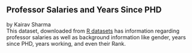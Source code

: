 ## Professor Salaries and Years Since PHD 
by Kairav Sharma 
<br>
This dataset, downloaded from [R datasets](https://vincentarelbundock.github.io/Rdatasets/articles/data.html) has information regarding professor salaries as well as background information like gender, years since PHD, years working, and even their Rank. 
<br>

<script src="https://cdn.plot.ly/plotly-latest.min.js"></script>

<div>                            <div id="2230f4d2-a20a-44bf-9fcd-ffe4046a9112" class="plotly-graph-div" style="height:100%; width:100%;"></div>            <script type="text/javascript">                                    window.PLOTLYENV=window.PLOTLYENV || {};                                    if (document.getElementById("2230f4d2-a20a-44bf-9fcd-ffe4046a9112")) {                    Plotly.newPlot(                        "2230f4d2-a20a-44bf-9fcd-ffe4046a9112",                        [{"marker": {"color": "rgb(0,30,66)", "size": 5.0}, "mode": "markers", "name": "rank=Prof", "showlegend": true, "textfont": {"color": "rgb(0,30,66)"}, "textposition": "bottom center", "type": "scatter", "x": [19, 20, 45, 40, 30, 45, 21, 18, 20, 12, 19, 38, 37, 39, 31, 36, 34, 24, 21, 35, 12, 20, 13, 22, 41, 23, 40, 38, 19, 25, 40, 23, 25, 28, 12, 16, 23, 33, 22, 35, 17, 28, 17, 45, 29, 35, 28, 17, 26, 43, 17, 22, 17, 15, 37, 25, 38, 21, 13, 30, 41, 42, 28, 16, 20, 31, 40, 20, 37, 12, 21, 30, 39, 14, 32, 24, 24, 54, 28, 32, 56, 35, 20, 16, 17, 21, 19, 27, 28, 27, 36, 14, 21, 21, 15, 26, 21, 16, 18, 25, 19, 37, 20, 28, 27, 11, 18, 26, 23, 33, 18, 25, 22, 43, 19, 34, 38, 40, 28, 17, 19, 21, 35, 18, 20, 39, 15, 26, 16, 15, 13, 21, 23, 34, 38, 20, 16, 39, 29, 38, 36, 28, 25, 46, 19, 31, 38, 23, 19, 17, 30, 21, 28, 29, 39, 20, 31, 28, 22, 32, 45, 31, 31, 37, 36, 43, 14, 47, 13, 42, 42, 12, 52, 31, 24, 46, 39, 37, 51, 45, 28, 29, 33, 32, 39, 19, 40, 18, 17, 49, 39, 27, 28, 14, 46, 33, 31, 22, 20, 14, 29, 35, 22, 46, 16, 16, 24, 24, 30, 23, 37, 23, 49, 20, 18, 33, 36, 35, 13, 32, 37, 13, 17, 38, 31, 32, 15, 41, 39, 27, 56, 38, 26, 22, 25, 49, 39, 28, 14, 23, 30, 43, 43, 15, 35, 33, 23, 12, 30, 27, 28, 38, 27, 44, 27, 15, 29, 29, 38, 33, 40, 30, 33, 31, 42, 25], "xaxis": "x", "y": [139750, 173200, 115000, 141500, 175000, 147765, 119250, 129000, 104800, 117150, 101000, 103450, 124750, 137000, 89565, 102580, 93904, 113068, 106294, 134885, 118223, 132261, 117256, 155750, 125196, 146500, 101299, 231545, 94384, 114778, 98193, 151768, 140096, 126621, 108875, 106639, 117704, 109785, 101000, 99418, 111512, 91412, 126320, 146856, 100131, 92391, 113398, 150480, 193000, 150743, 135585, 144640, 122960, 132825, 152708, 172272, 166024, 123683, 129676, 102235, 106689, 133217, 126933, 153303, 127512, 113543, 131205, 112429, 104279, 105000, 120806, 148500, 117515, 115313, 124309, 97262, 96614, 78162, 155500, 113278, 76840, 168635, 136000, 108262, 105668, 152664, 106608, 112696, 119015, 156938, 144651, 128148, 111168, 118971, 137167, 176500, 105890, 167284, 130664, 181257, 151575, 93164, 134185, 111751, 147349, 142467, 141136, 150000, 101000, 134000, 107500, 153750, 180000, 133700, 122100, 189409, 114500, 119700, 160400, 152500, 165000, 96545, 162200, 120000, 163200, 111350, 128400, 126200, 145350, 146000, 119500, 170000, 145200, 129600, 87800, 122400, 88175, 133900, 91000, 148750, 117555, 81700, 114000, 77202, 96200, 122875, 102600, 108200, 84273, 90450, 91100, 101100, 128800, 204000, 109000, 102000, 132000, 116450, 140300, 92550, 107550, 121200, 126000, 99000, 134800, 143940, 104350, 89650, 103700, 143250, 194800, 93000, 107200, 163200, 107100, 100600, 136500, 103600, 57800, 155865, 115800, 150500, 174500, 168500, 183800, 107300, 97150, 126300, 148800, 72300, 88600, 127100, 170500, 105260, 144050, 111350, 122500, 166800, 92050, 108100, 94350, 100351, 146800, 67559, 134550, 135027, 104428, 161101, 162221, 124714, 151650, 134778, 192253, 116518, 105450, 145098, 151445, 98053, 145000, 128464, 137317, 106231, 124312, 114596, 162150, 150376, 107986, 142023, 128250, 144309, 186960, 93519, 142500, 138000, 145028, 88709, 107309, 109954, 121946, 109646, 138771, 205500, 101036, 115435, 131950, 134690, 110515, 109707, 136660, 103275, 103649, 150680, 172505, 105000, 125192, 114330, 139219, 109305, 119450, 186023, 166605, 151292, 103106, 150564, 101738, 95329], "yaxis": "y"}, {"marker": {"color": "rgb(256,200,44)", "size": 5.0}, "mode": "markers", "name": "rank=AssocProf", "showlegend": true, "textfont": {"color": "rgb(0,30,66)"}, "textposition": "bottom center", "type": "scatter", "x": [6, 12, 13, 9, 23, 12, 14, 9, 10, 9, 11, 9, 9, 10, 10, 17, 18, 11, 10, 15, 19, 25, 11, 10, 10, 14, 15, 12, 12, 6, 22, 8, 17, 10, 13, 8, 13, 28, 19, 48, 9, 11, 29, 14, 13, 9, 26, 12, 30, 41, 8, 49, 11, 45, 12, 9, 13, 10, 19, 20, 10, 13, 11, 8], "xaxis": "x", "y": [97000, 119800, 74830, 100938, 93418, 103760, 83900, 90215, 100135, 90304, 103613, 100522, 107008, 105128, 105631, 95611, 83850, 82099, 82600, 81500, 82100, 62884, 83001, 77500, 73877, 100102, 81500, 103994, 113341, 95408, 98510, 101210, 105000, 95436, 100944, 100000, 103750, 106300, 86250, 90000, 113600, 118700, 105350, 109650, 107150, 70000, 73300, 83000, 74000, 88600, 88650, 81800, 104800, 70700, 71065, 95642, 126431, 99247, 104542, 81285, 108413, 78182, 104121, 86895], "yaxis": "y"}, {"marker": {"color": "rgb(0,150,207)", "size": 5.0}, "mode": "markers", "name": "rank=AsstProf", "showlegend": true, "textfont": {"color": "rgb(0,30,66)"}, "textposition": "bottom center", "type": "scatter", "x": [4, 7, 1, 2, 5, 11, 7, 4, 4, 5, 7, 1, 11, 8, 3, 4, 8, 3, 6, 6, 2, 10, 4, 3, 4, 5, 2, 4, 3, 3, 4, 4, 4, 4, 1, 2, 3, 1, 5, 3, 4, 4, 4, 7, 4, 3, 8, 7, 5, 4, 9, 4, 8, 8, 2, 8, 7, 5, 6, 8, 4, 8, 11, 4, 6, 8, 8], "xaxis": "x", "y": [79750, 79800, 77700, 78000, 82379, 77000, 79916, 80225, 80225, 77000, 86373, 70768, 74692, 75044, 75243, 68404, 73266, 86100, 84240, 88825, 88400, 97032, 84000, 72500, 72500, 73500, 72500, 73000, 72500, 89942, 92000, 95079, 92000, 92000, 88000, 89516, 89942, 88795, 91227, 92000, 92700, 92000, 92700, 91300, 91000, 63900, 69700, 63100, 69200, 77500, 73800, 73000, 74000, 78500, 85000, 74000, 74500, 74000, 84716, 84500, 80139, 83600, 78785, 74856, 77081, 75996, 81035], "yaxis": "y"}],                        {"annotations": [{"font": {"size": 16}, "showarrow": false, "text": "yrs.since.phd", "x": 0.5, "xanchor": "center", "xref": "paper", "y": 0, "yanchor": "top", "yref": "paper", "yshift": -30}], "showlegend": true, "template": {"data": {"bar": [{"error_x": {"color": "#2a3f5f"}, "error_y": {"color": "#2a3f5f"}, "marker": {"line": {"color": "#E5ECF6", "width": 0.5}}, "type": "bar"}], "barpolar": [{"marker": {"line": {"color": "#E5ECF6", "width": 0.5}}, "type": "barpolar"}], "carpet": [{"aaxis": {"endlinecolor": "#2a3f5f", "gridcolor": "white", "linecolor": "white", "minorgridcolor": "white", "startlinecolor": "#2a3f5f"}, "baxis": {"endlinecolor": "#2a3f5f", "gridcolor": "white", "linecolor": "white", "minorgridcolor": "white", "startlinecolor": "#2a3f5f"}, "type": "carpet"}], "choropleth": [{"colorbar": {"outlinewidth": 0, "ticks": ""}, "type": "choropleth"}], "contour": [{"colorbar": {"outlinewidth": 0, "ticks": ""}, "colorscale": [[0.0, "#0d0887"], [0.1111111111111111, "#46039f"], [0.2222222222222222, "#7201a8"], [0.3333333333333333, "#9c179e"], [0.4444444444444444, "#bd3786"], [0.5555555555555556, "#d8576b"], [0.6666666666666666, "#ed7953"], [0.7777777777777778, "#fb9f3a"], [0.8888888888888888, "#fdca26"], [1.0, "#f0f921"]], "type": "contour"}], "contourcarpet": [{"colorbar": {"outlinewidth": 0, "ticks": ""}, "type": "contourcarpet"}], "heatmap": [{"colorbar": {"outlinewidth": 0, "ticks": ""}, "colorscale": [[0.0, "#0d0887"], [0.1111111111111111, "#46039f"], [0.2222222222222222, "#7201a8"], [0.3333333333333333, "#9c179e"], [0.4444444444444444, "#bd3786"], [0.5555555555555556, "#d8576b"], [0.6666666666666666, "#ed7953"], [0.7777777777777778, "#fb9f3a"], [0.8888888888888888, "#fdca26"], [1.0, "#f0f921"]], "type": "heatmap"}], "heatmapgl": [{"colorbar": {"outlinewidth": 0, "ticks": ""}, "colorscale": [[0.0, "#0d0887"], [0.1111111111111111, "#46039f"], [0.2222222222222222, "#7201a8"], [0.3333333333333333, "#9c179e"], [0.4444444444444444, "#bd3786"], [0.5555555555555556, "#d8576b"], [0.6666666666666666, "#ed7953"], [0.7777777777777778, "#fb9f3a"], [0.8888888888888888, "#fdca26"], [1.0, "#f0f921"]], "type": "heatmapgl"}], "histogram": [{"marker": {"colorbar": {"outlinewidth": 0, "ticks": ""}}, "type": "histogram"}], "histogram2d": [{"colorbar": {"outlinewidth": 0, "ticks": ""}, "colorscale": [[0.0, "#0d0887"], [0.1111111111111111, "#46039f"], [0.2222222222222222, "#7201a8"], [0.3333333333333333, "#9c179e"], [0.4444444444444444, "#bd3786"], [0.5555555555555556, "#d8576b"], [0.6666666666666666, "#ed7953"], [0.7777777777777778, "#fb9f3a"], [0.8888888888888888, "#fdca26"], [1.0, "#f0f921"]], "type": "histogram2d"}], "histogram2dcontour": [{"colorbar": {"outlinewidth": 0, "ticks": ""}, "colorscale": [[0.0, "#0d0887"], [0.1111111111111111, "#46039f"], [0.2222222222222222, "#7201a8"], [0.3333333333333333, "#9c179e"], [0.4444444444444444, "#bd3786"], [0.5555555555555556, "#d8576b"], [0.6666666666666666, "#ed7953"], [0.7777777777777778, "#fb9f3a"], [0.8888888888888888, "#fdca26"], [1.0, "#f0f921"]], "type": "histogram2dcontour"}], "mesh3d": [{"colorbar": {"outlinewidth": 0, "ticks": ""}, "type": "mesh3d"}], "parcoords": [{"line": {"colorbar": {"outlinewidth": 0, "ticks": ""}}, "type": "parcoords"}], "pie": [{"automargin": true, "type": "pie"}], "scatter": [{"marker": {"colorbar": {"outlinewidth": 0, "ticks": ""}}, "type": "scatter"}], "scatter3d": [{"line": {"colorbar": {"outlinewidth": 0, "ticks": ""}}, "marker": {"colorbar": {"outlinewidth": 0, "ticks": ""}}, "type": "scatter3d"}], "scattercarpet": [{"marker": {"colorbar": {"outlinewidth": 0, "ticks": ""}}, "type": "scattercarpet"}], "scattergeo": [{"marker": {"colorbar": {"outlinewidth": 0, "ticks": ""}}, "type": "scattergeo"}], "scattergl": [{"marker": {"colorbar": {"outlinewidth": 0, "ticks": ""}}, "type": "scattergl"}], "scattermapbox": [{"marker": {"colorbar": {"outlinewidth": 0, "ticks": ""}}, "type": "scattermapbox"}], "scatterpolar": [{"marker": {"colorbar": {"outlinewidth": 0, "ticks": ""}}, "type": "scatterpolar"}], "scatterpolargl": [{"marker": {"colorbar": {"outlinewidth": 0, "ticks": ""}}, "type": "scatterpolargl"}], "scatterternary": [{"marker": {"colorbar": {"outlinewidth": 0, "ticks": ""}}, "type": "scatterternary"}], "surface": [{"colorbar": {"outlinewidth": 0, "ticks": ""}, "colorscale": [[0.0, "#0d0887"], [0.1111111111111111, "#46039f"], [0.2222222222222222, "#7201a8"], [0.3333333333333333, "#9c179e"], [0.4444444444444444, "#bd3786"], [0.5555555555555556, "#d8576b"], [0.6666666666666666, "#ed7953"], [0.7777777777777778, "#fb9f3a"], [0.8888888888888888, "#fdca26"], [1.0, "#f0f921"]], "type": "surface"}], "table": [{"cells": {"fill": {"color": "#EBF0F8"}, "line": {"color": "white"}}, "header": {"fill": {"color": "#C8D4E3"}, "line": {"color": "white"}}, "type": "table"}]}, "layout": {"annotationdefaults": {"arrowcolor": "#2a3f5f", "arrowhead": 0, "arrowwidth": 1}, "autotypenumbers": "strict", "coloraxis": {"colorbar": {"outlinewidth": 0, "ticks": ""}}, "colorscale": {"diverging": [[0, "#8e0152"], [0.1, "#c51b7d"], [0.2, "#de77ae"], [0.3, "#f1b6da"], [0.4, "#fde0ef"], [0.5, "#f7f7f7"], [0.6, "#e6f5d0"], [0.7, "#b8e186"], [0.8, "#7fbc41"], [0.9, "#4d9221"], [1, "#276419"]], "sequential": [[0.0, "#0d0887"], [0.1111111111111111, "#46039f"], [0.2222222222222222, "#7201a8"], [0.3333333333333333, "#9c179e"], [0.4444444444444444, "#bd3786"], [0.5555555555555556, "#d8576b"], [0.6666666666666666, "#ed7953"], [0.7777777777777778, "#fb9f3a"], [0.8888888888888888, "#fdca26"], [1.0, "#f0f921"]], "sequentialminus": [[0.0, "#0d0887"], [0.1111111111111111, "#46039f"], [0.2222222222222222, "#7201a8"], [0.3333333333333333, "#9c179e"], [0.4444444444444444, "#bd3786"], [0.5555555555555556, "#d8576b"], [0.6666666666666666, "#ed7953"], [0.7777777777777778, "#fb9f3a"], [0.8888888888888888, "#fdca26"], [1.0, "#f0f921"]]}, "colorway": ["#636efa", "#EF553B", "#00cc96", "#ab63fa", "#FFA15A", "#19d3f3", "#FF6692", "#B6E880", "#FF97FF", "#FECB52"], "font": {"color": "#2a3f5f"}, "geo": {"bgcolor": "white", "lakecolor": "white", "landcolor": "#E5ECF6", "showlakes": true, "showland": true, "subunitcolor": "white"}, "hoverlabel": {"align": "left"}, "hovermode": "closest", "mapbox": {"style": "light"}, "paper_bgcolor": "white", "plot_bgcolor": "#E5ECF6", "polar": {"angularaxis": {"gridcolor": "white", "linecolor": "white", "ticks": ""}, "bgcolor": "#E5ECF6", "radialaxis": {"gridcolor": "white", "linecolor": "white", "ticks": ""}}, "scene": {"xaxis": {"backgroundcolor": "#E5ECF6", "gridcolor": "white", "gridwidth": 2, "linecolor": "white", "showbackground": true, "ticks": "", "zerolinecolor": "white"}, "yaxis": {"backgroundcolor": "#E5ECF6", "gridcolor": "white", "gridwidth": 2, "linecolor": "white", "showbackground": true, "ticks": "", "zerolinecolor": "white"}, "zaxis": {"backgroundcolor": "#E5ECF6", "gridcolor": "white", "gridwidth": 2, "linecolor": "white", "showbackground": true, "ticks": "", "zerolinecolor": "white"}}, "shapedefaults": {"line": {"color": "#2a3f5f"}}, "ternary": {"aaxis": {"gridcolor": "white", "linecolor": "white", "ticks": ""}, "baxis": {"gridcolor": "white", "linecolor": "white", "ticks": ""}, "bgcolor": "#E5ECF6", "caxis": {"gridcolor": "white", "linecolor": "white", "ticks": ""}}, "title": {"x": 0.05}, "xaxis": {"automargin": true, "gridcolor": "white", "linecolor": "white", "ticks": "", "title": {"standoff": 15}, "zerolinecolor": "white", "zerolinewidth": 2}, "yaxis": {"automargin": true, "gridcolor": "white", "linecolor": "white", "ticks": "", "title": {"standoff": 15}, "zerolinecolor": "white", "zerolinewidth": 2}}}, "title": {"text": "Relationship between Professor Salary and Years since PHD"}, "xaxis": {"anchor": "y", "domain": [0.0, 1.0]}, "yaxis": {"anchor": "x", "domain": [0.0, 1.0], "title": {"text": "salary"}}},                        {"responsive": true}                    )                };                            </script>        </div>
<br>
The above visualization depicts the relationship between salary and years since PHD. It is quite evident that the professors who did their PHD a long time ago typically get paid more. The scatter plot also shows how the different position titles tie into both pay but also time since getting their doctorate. Assistant Professors get paid the least, and they are typicall recent PHD graduates as well. 
<br>
